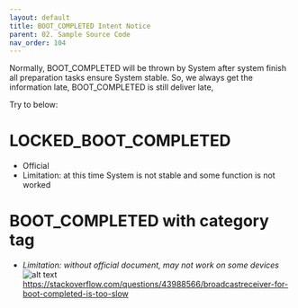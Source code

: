 ```yaml
---
layout: default
title: BOOT_COMPLETED Intent Notice
parent: 02. Sample Source Code
nav_order: 104
---
```


Normally, BOOT_COMPLETED will be thrown by System after system finish all preparation tasks ensure System stable.
So, we always get the information late, BOOT_COMPLETED is still deliver late, 

Try to below: 
# LOCKED_BOOT_COMPLETED
-   Official
-   Limitation: at this time System is not stable and some function is not worked
# BOOT_COMPLETED with category tag 
-   *Limitation: without official document, may not work on some devices*
![alt text](https://i.ibb.co/QPV7FfX/Screenshot-2023-03-06-at-09-06-20.png)
https://stackoverflow.com/questions/43988566/broadcastreceiver-for-boot-completed-is-too-slow
